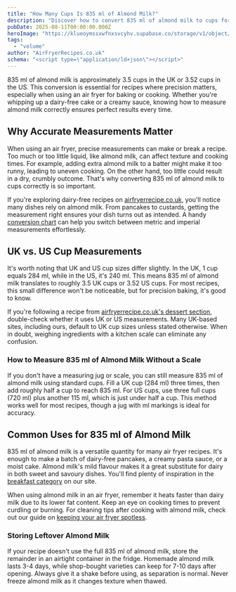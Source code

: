 ```yaml
---
title: "How Many Cups Is 835 ml of Almond Milk?"
description: "Discover how to convert 835 ml of almond milk to cups for perfect baking and cooking every time. Get precise measurements now!"
pubDate: 2025-08-11T00:00:00.000Z
heroImage: "https://klueoymssxwfnxsvcyhv.supabase.co/storage/v1/object/public/md/how-many-cups-is-835-ml-of-almond-milk-2ad92cce.webp"
tags:
  - "volume"
author: "AirFryerRecipes.co.uk"
schema: "<script type=\"application/ld+json\"></script>"
---
```


<p>835 ml of almond milk is approximately 3.5 cups in the UK or 3.52 cups in the US. This conversion is essential for recipes where precision matters, especially when using an air fryer for baking or cooking. Whether you're whipping up a dairy-free cake or a creamy sauce, knowing how to measure almond milk correctly ensures perfect results every time.</p>

<h2>Why Accurate Measurements Matter</h2>
<p>When using an air fryer, precise measurements can make or break a recipe. Too much or too little liquid, like almond milk, can affect texture and cooking times. For example, adding extra almond milk to a batter might make it too runny, leading to uneven cooking. On the other hand, too little could result in a dry, crumbly outcome. That's why converting 835 ml of almond milk to cups correctly is so important.</p>
<p>If you're exploring dairy-free recipes on <a href=https://www.airfryerrecipe.co.uk/recipes>airfryerrecipe.co.uk</a>, you'll notice many dishes rely on almond milk. From pancakes to custards, getting the measurement right ensures your dish turns out as intended. A handy <a href=https://www.airfryerrecipe.co.uk/air-fryer-conversion-chart>conversion chart</a> can help you switch between metric and imperial measurements effortlessly.</p>

<h2>UK vs. US Cup Measurements</h2>
<p>It's worth noting that UK and US cup sizes differ slightly. In the UK, 1 cup equals 284 ml, while in the US, it's 240 ml. This means 835 ml of almond milk translates to roughly 3.5 UK cups or 3.52 US cups. For most recipes, this small difference won't be noticeable, but for precision baking, it's good to know.</p>
<p>If you're following a recipe from <a href=https://www.airfryerrecipe.co.uk/recipe-category/dessert>airfryerrecipe.co.uk's dessert section</a>, double-check whether it uses UK or US measurements. Many UK-based sites, including ours, default to UK cup sizes unless stated otherwise. When in doubt, weighing ingredients with a kitchen scale can eliminate any confusion.</p>

<h3>How to Measure 835 ml of Almond Milk Without a Scale</h3>
<p>If you don't have a measuring jug or scale, you can still measure 835 ml of almond milk using standard cups. Fill a UK cup (284 ml) three times, then add roughly half a cup to reach 835 ml. For US cups, use three full cups (720 ml) plus another 115 ml, which is just under half a cup. This method works well for most recipes, though a jug with ml markings is ideal for accuracy.</p>

<h2>Common Uses for 835 ml of Almond Milk</h2>
<p>835 ml of almond milk is a versatile quantity for many air fryer recipes. It's enough to make a batch of dairy-free pancakes, a creamy pasta sauce, or a moist cake. Almond milk's mild flavour makes it a great substitute for dairy in both sweet and savoury dishes. You'll find plenty of inspiration in the <a href=https://www.airfryerrecipe.co.uk/recipe-category/breakfast>breakfast category</a> on our site.</p>
<p>When using almond milk in an air fryer, remember it heats faster than dairy milk due to its lower fat content. Keep an eye on cooking times to prevent curdling or burning. For cleaning tips after cooking with almond milk, check out our guide on <a href=https://www.airfryerrecipe.co.uk/air-fryer-cleaner>keeping your air fryer spotless</a>.</p>

<h3>Storing Leftover Almond Milk</h3>
<p>If your recipe doesn't use the full 835 ml of almond milk, store the remainder in an airtight container in the fridge. Homemade almond milk lasts 3-4 days, while shop-bought varieties can keep for 7-10 days after opening. Always give it a shake before using, as separation is normal. Never freeze almond milk as it changes texture when thawed.</p>